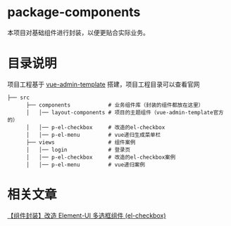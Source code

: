 <!--
 * @Author: surewinT 840325271@qq.com
 * @Date: 2022-05-05 21:34:05
 * @LastEditors: surewinT 840325271@qq.com
 * @LastEditTime: 2022-05-11 00:09:27
 * @Description: 
-->
# package-components 

本项目对基础组件进行封装，以便更贴合实际业务。

# 目录说明

项目工程基于 [vue-admin-template](https://panjiachen.github.io/vue-element-admin-site/zh/) 搭建，项目工程目录可以查看官网

```
├── src            
      ├── components            # 业务组件库（封装的组件都放在这里）
      │   │── layout-components # 项目的主题组件（vue-admin-template官方的）
      │   │── p-el-checkbox     # 改造的el-checkbox
      │   │── p-el-menu         # vue递归生成菜单栏
      ├── views                 # 组件案例
      │   │── login             # 登录页
      │   │── p-el-checkbox     # 改造的el-checkbox案例
      │   │── p-el-menu         # vue递归案例
```


# 相关文章

[【组件封装】改造 Element-UI 多选框组件 (el-checkbox)](https://juejin.cn/post/7095637013214265374)

